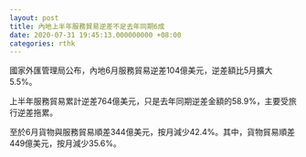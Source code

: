 ```yaml
---
layout: post
title: 內地上半年服務貿易逆差不足去年同期6成
date: 2020-07-31 19:45:13.000000000 +08:00
categories: rthk
---
```


國家外匯管理局公布，內地6月服務貿易逆差104億美元，逆差額比5月擴大5.5%。

上半年服務貿易累計逆差764億美元，只是去年同期逆差金額的58.9%，主要受旅行逆差拖累。

至於6月貨物與服務貿易順差344億美元，按月減少42.4%。其中，貨物貿易順差449億美元，按月減少35.6%。
